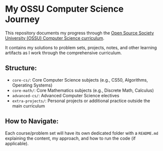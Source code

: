 # My OSSU Computer Science Journey

This repository documents my progress through the [Open Source Society University (OSSU) Computer Science curriculum](https://github.com/ossu/computer-science).

It contains my solutions to problem sets, projects, notes, and other learning artifacts as I work through the comprehensive curriculum.

## Structure:

- `core-cs/`: Core Computer Science subjects (e.g., CS50, Algorithms, Operating Systems)
- `core-math/`: Core Mathematics subjects (e.g., Discrete Math, Calculus)
- `advanced-cs/`: Advanced Computer Science electives
- `extra-projects/`: Personal projects or additional practice outside the main curriculum


## How to Navigate:

Each course/problem set will have its own dedicated folder with a `README.md` explaining the content, my approach, and how to run the code (if applicable).